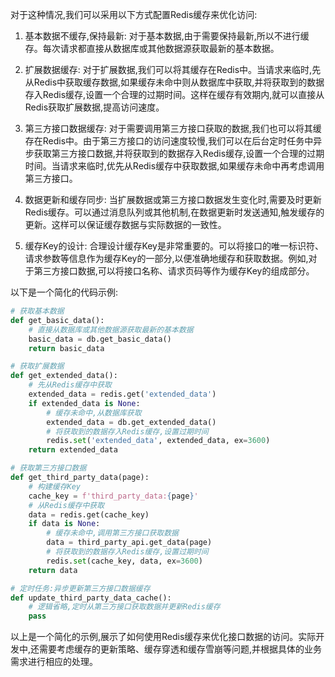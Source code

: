 对于这种情况,我们可以采用以下方式配置Redis缓存来优化访问:

1. 基本数据不缓存,保持最新:
对于基本数据,由于需要保持最新,所以不进行缓存。每次请求都直接从数据库或其他数据源获取最新的基本数据。

2. 扩展数据缓存:
对于扩展数据,我们可以将其缓存在Redis中。当请求来临时,先从Redis中获取缓存数据,如果缓存未命中则从数据库中获取,并将获取到的数据存入Redis缓存,设置一个合理的过期时间。这样在缓存有效期内,就可以直接从Redis获取扩展数据,提高访问速度。

3. 第三方接口数据缓存:
对于需要调用第三方接口获取的数据,我们也可以将其缓存在Redis中。由于第三方接口的访问速度较慢,我们可以在后台定时任务中异步获取第三方接口数据,并将获取到的数据存入Redis缓存,设置一个合理的过期时间。当请求来临时,优先从Redis缓存中获取数据,如果缓存未命中再考虑调用第三方接口。

4. 数据更新和缓存同步:
当扩展数据或第三方接口数据发生变化时,需要及时更新Redis缓存。可以通过消息队列或其他机制,在数据更新时发送通知,触发缓存的更新。这样可以保证缓存数据与实际数据的一致性。

5. 缓存Key的设计:
合理设计缓存Key是非常重要的。可以将接口的唯一标识符、请求参数等信息作为缓存Key的一部分,以便准确地缓存和获取数据。例如,对于第三方接口数据,可以将接口名称、请求页码等作为缓存Key的组成部分。

以下是一个简化的代码示例:

```python
# 获取基本数据
def get_basic_data():
    # 直接从数据库或其他数据源获取最新的基本数据
    basic_data = db.get_basic_data()
    return basic_data

# 获取扩展数据
def get_extended_data():
    # 先从Redis缓存中获取
    extended_data = redis.get('extended_data')
    if extended_data is None:
        # 缓存未命中,从数据库获取
        extended_data = db.get_extended_data()
        # 将获取到的数据存入Redis缓存,设置过期时间
        redis.set('extended_data', extended_data, ex=3600)
    return extended_data

# 获取第三方接口数据
def get_third_party_data(page):
    # 构建缓存Key
    cache_key = f'third_party_data:{page}'
    # 从Redis缓存中获取
    data = redis.get(cache_key)
    if data is None:
        # 缓存未命中,调用第三方接口获取数据
        data = third_party_api.get_data(page)
        # 将获取到的数据存入Redis缓存,设置过期时间
        redis.set(cache_key, data, ex=3600)
    return data

# 定时任务:异步更新第三方接口数据缓存
def update_third_party_data_cache():
    # 逻辑省略,定时从第三方接口获取数据并更新Redis缓存
    pass
```

以上是一个简化的示例,展示了如何使用Redis缓存来优化接口数据的访问。实际开发中,还需要考虑缓存的更新策略、缓存穿透和缓存雪崩等问题,并根据具体的业务需求进行相应的处理。
